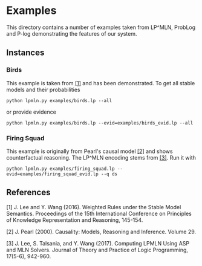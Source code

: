 # Examples

This directory contains a number of examples taken from LP^MLN, ProbLog and P-log demonstrating the features of our system.


## Instances

### Birds
This example is taken from [[1]](#1) and has been demonstrated. To get all stable models and their probabilities
```
python lpmln.py examples/birds.lp --all
```
or provide evidence
```
python lpmln.py examples/birds.lp --evid=examples/birds_evid.lp --all
```

### Firing Squad
This example is originally from Pearl's causal model  [[2]](#2) and shows counterfactual reasoning. The LP^MLN encoding stems from [[3]](#3). Run it with
```
python lpmln.py examples/firing_squad.lp --evid=examples/firing_squad_evid.lp --q ds
```

## References
<a id="1">[1]</a>
J. Lee and Y. Wang (2016).
Weighted Rules under the Stable Model Semantics.
Proceedings of the 15th International Conference on Principles of Knowledge Representation and Reasoning, 145-154.

<a id="2">[2]</a>
J. Pearl (2000).
Causality: Models, Reasoning and Inference.
Volume 29.

<a id="3">[3]</a>
J. Lee, S. Talsania, and Y. Wang (2017).
Computing LPMLN Using ASP and MLN Solvers.
Journal of Theory and Practice of Logic Programming, 17(5-6), 942-960.
